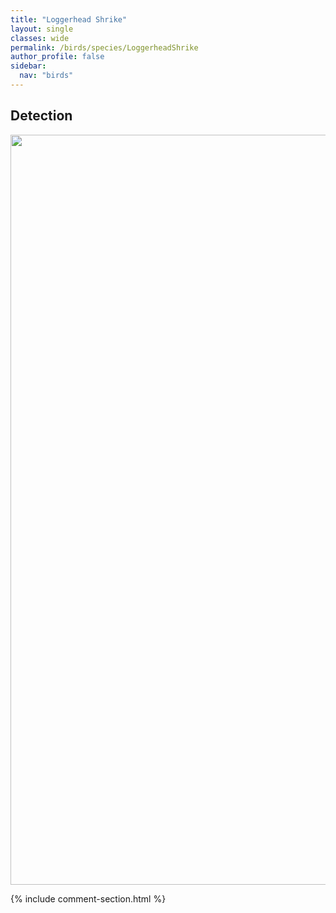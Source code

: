 ```yaml
---
title: "Loggerhead Shrike"
layout: single
classes: wide
permalink: /birds/species/LoggerheadShrike
author_profile: false
sidebar:
  nav: "birds"
---
```


<h2>Detection</h2>

<a href="https://drive.google.com/uc?export=view&id=1nS4fQKwj2g0XVLNY4LQB2f_N2rgA1bee">
<img src="https://drive.google.com/uc?export=view&id=1nS4fQKwj2g0XVLNY4LQB2f_N2rgA1bee" height = "1200" width = "800">
</a>

{% include comment-section.html %}

